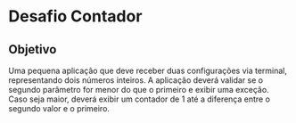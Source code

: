 # Desafio Contador

## Objetivo
Uma pequena aplicação que deve receber duas configurações via terminal, representando dois números inteiros. A aplicação deverá validar se o segundo parâmetro for menor do que o primeiro e exibir uma exceção. Caso seja maior, deverá exibir um contador de 1 até a diferença entre o segundo valor e o primeiro.
